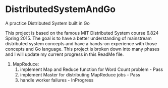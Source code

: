 # DistributedSystemAndGo
A practice Distributed System built in Go 

This project is based on the famous MIT Distributed System course 6.824 Spring 2015.
The goal is to have a better understanding of mainstream distributed system concepts and have a hands-on experience with those concepts and Go language.
This project is broken down into many phases and I will update my current progress in this ReadMe file.

1. MapReduce:
    1. implement Map and Reduce function for Word Count problem     - Pass
    2. implement Master for distributing MapReduce jobs             - Pass
    3. handle worker failures										- InProgress
